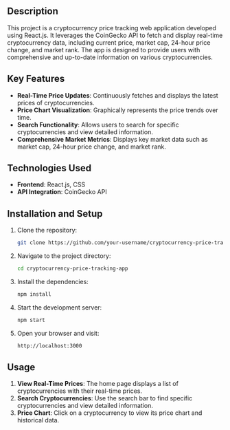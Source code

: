 ## Description

This project is a cryptocurrency price tracking web application developed using React.js. It leverages the CoinGecko API to fetch and display real-time cryptocurrency data, including current price, market cap, 24-hour price change, and market rank. The app is designed to provide users with comprehensive and up-to-date information on various cryptocurrencies.

## Key Features

- **Real-Time Price Updates**: Continuously fetches and displays the latest prices of cryptocurrencies.
- **Price Chart Visualization**: Graphically represents the price trends over time.
- **Search Functionality**: Allows users to search for specific cryptocurrencies and view detailed information.
- **Comprehensive Market Metrics**: Displays key market data such as market cap, 24-hour price change, and market rank.

## Technologies Used

- **Frontend**: React.js, CSS
- **API Integration**: CoinGecko API

## Installation and Setup

1. Clone the repository:
    ```bash
    git clone https://github.com/your-username/cryptocurrency-price-tracking-app.git
    ```

2. Navigate to the project directory:
    ```bash
    cd cryptocurrency-price-tracking-app
    ```

3. Install the dependencies:
    ```bash
    npm install
    ```

4. Start the development server:
    ```bash
    npm start
    ```

5. Open your browser and visit:
    ```bash
    http://localhost:3000
    ```

## Usage

1. **View Real-Time Prices**: The home page displays a list of cryptocurrencies with their real-time prices.
2. **Search Cryptocurrencies**: Use the search bar to find specific cryptocurrencies and view detailed information.
3. **Price Chart**: Click on a cryptocurrency to view its price chart and historical data.


